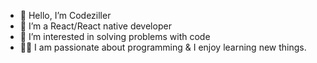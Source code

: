 - 👋 Hello, I’m Codeziller
- 🌱 I’m a React/React native developer
- 👀 I’m interested in solving problems with code
- 👨‍💻 I am passionate about programming & I enjoy learning new things.

<!---
codezillers/codezillers is a ✨ special ✨ repository because its `README.md` (this file) appears on your GitHub profile.
You can click the Preview link to take a look at your changes.
--->
